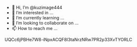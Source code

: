 - 👋 Hi, I’m @kuzimage444
- 👀 I’m interested in ...
- 🌱 I’m currently learning ...
- 💞️ I’m looking to collaborate on ...
- 📫 How to reach me ...

<!---
kuzimage444/kuzimage444 is a ✨ special ✨ repository because its `README.md` (this file) appears on your GitHub profile.
You can click the Preview link to take a look at your changes.
--->UQCc6jPBHe7W8-iNpxACQF8l3taNrzNRw7PR2p33XvTYORLC
